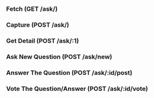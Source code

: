 
### Fetch (GET /ask/)

### Capture (POST /ask/)

### Get Detail (POST /ask/:1)

### Ask New Question (POST /ask/new)

### Answer The Question (POST /ask/:id/post)

### Vote The Question/Answer (POST /ask/:id/vote)
